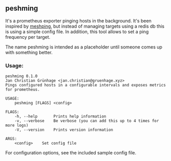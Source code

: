 ## peshming
It's a prometheus exporter pinging hosts in the background.
It's been inspired by [meshping](https://bitbucket.org/Svedrin/meshping),
but instead of managing targets using a redis db this is using a simple config file.
In addition, this tool allows to set a ping frequency per target.

The name peshming is intended as a placeholder until
someone comes up with something better.

### Usage:
```
peshming 0.1.0
Jan Christian Grünhage <jan.christian@gruenhage.xyz>
Pings configured hosts in a configurable intervals and exposes metrics for prometheus.

USAGE:
    peshming [FLAGS] <config>

FLAGS:
    -h, --help       Prints help information
    -v, --verbose    Be verbose (you can add this up to 4 times for more logs)
    -V, --version    Prints version information

ARGS:
    <config>    Set config file

```
For configuration options, see the included sample config file.